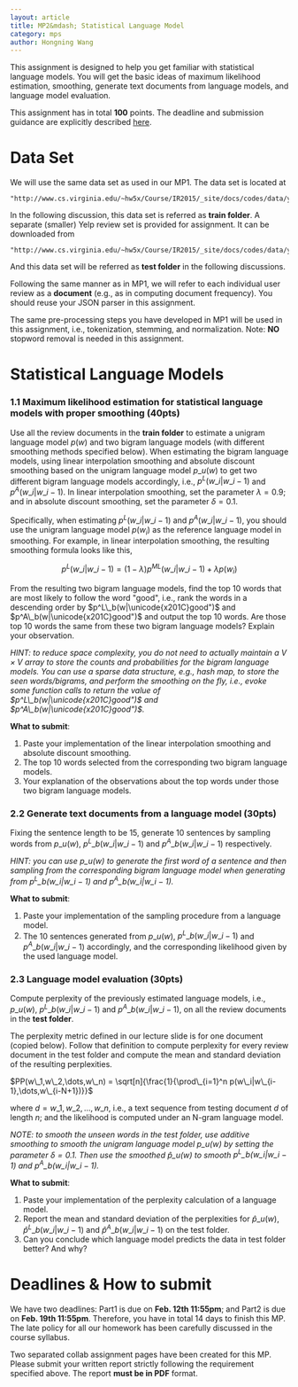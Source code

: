 ```yaml
---
layout: article     
title: MP2&mdash; Statistical Language Model                   
category: mps    
author: Hongning Wang 
---
```


This assignment is designed to help you get familiar with statistical language models. You will get the basic ideas of maximum likelihood estimation, smoothing, generate text documents from language models, and language model evaluation. 

This assignment has in total **100** points. The deadline and submission guidance are explicitly described [here](#time).

# Data Set

We will use the same data set as used in our MP1. The data set is located at 

	"http://www.cs.virginia.edu/~hw5x/Course/IR2015/_site/docs/codes/data/yelp.zip" 

In the following discussion, this data set is referred as **train folder**. A separate (smaller) Yelp review set is provided for assignment. It can be downloaded from 

	"http://www.cs.virginia.edu/~hw5x/Course/IR2015/_site/docs/codes/data/yelp_test.zip" 

And this data set will be referred as **test folder** in the following discussions.

Following the same manner as in MP1, we will refer to each individual user review as a **document** (e.g., as in computing document frequency). You should reuse your JSON parser in this assignment.

The same pre-processing steps you have developed in MP1 will be used in this assignment, i.e., tokenization, stemming, and normalization. Note: **NO** stopword removal is needed in this assignment. 

# Statistical Language Models

### 1.1 Maximum likelihood estimation for statistical language models with proper smoothing (40pts)

Use all the review documents in the **train folder** to estimate a unigram language model $p(w)$ and two bigram language models (with different smoothing methods specified below). When estimating the bigram language models, using linear interpolation smoothing and absolute discount smoothing based on the unigram language model $p\_u(w)$ to get two different bigram language models accordingly, i.e., $p^L(w\_i|w\_{i-1})$ and $p^A(w\_i|w\_{i-1})$. In linear interpolation smoothing, set the parameter $\lambda=0.9$; and in absolute discount smoothing, set the parameter $\delta=0.1$.

Specifically, when estimating $p^L(w\_i|w\_{i-1})$ and $p^A(w\_i|w\_{i-1})$, you should use the unigram language model $p(w_i)$ as the reference language model in smoothing. For example, in linear interpolation smoothing, the resulting smoothing formula looks like this,

$$p^L(w\_i|w\_{i-1})=(1-\lambda) p^{ML}(w\_i|w\_{i-1}) + \lambda p(w_i)$$

From the resulting two bigram language models, find the top 10 words that are most likely to follow the word "good", i.e., rank the words in a descending order by $p^L\_b(w|\unicode{x201C}good")$ and $p^A\_b(w|\unicode{x201C}good")$ and output the top 10 words. Are those top 10 words the same from these two bigram language models? Explain your observation.

*HINT: to reduce space complexity, you do not need to actually maintain a $V\times V$ array to store the counts and probabilities for the bigram language models. You can use a sparse data structure, e.g., hash map, to store the seen words/bigrams, and perform the smoothing on the fly, i.e., evoke some function calls to return the value of $p^L\_b(w|\unicode{x201C}good")$ and $p^A\_b(w|\unicode{x201C}good")$.* 

**What to submit**:

1. Paste your implementation of the linear interpolation smoothing and absolute discount smoothing.
2. The top 10 words selected from the corresponding two bigram language models.
3. Your explanation of the observations about the top words under those two bigram language models.

### 2.2 Generate text documents from a language model (30pts)

Fixing the sentence length to be 15, generate 10 sentences by sampling words from $p\_u(w)$, $p^L\_b(w\_i|w\_{i-1})$ and $p^A\_b(w\_i|w\_{i-1})$ respectively.

*HINT: you can use $p\_u(w)$ to generate the first word of a sentence and then sampling from the corresponding bigram language model when generating from $p^L\_b(w\_i|w\_{i-1})$ and $p^A\_b(w\_i|w\_{i-1})$.* 

**What to submit**:

1. Paste your implementation of the sampling procedure from a language model.
2. The 10 sentences generated from $p\_u(w)$, $p^L\_b(w\_i|w\_{i-1})$ and $p^A\_b(w\_i|w\_{i-1})$ accordingly, and the corresponding likelihood given by the used language model.

### 2.3 Language model evaluation (30pts)

Compute perplexity of the previously estimated language models, i.e., $p\_u(w)$, $p^L\_b(w\_i|w\_{i-1})$ and $p^A\_b(w\_i|w\_{i-1})$, on all the review documents in the **test folder**.

The perplexity metric defined in our lecture slide is for one document (copied below). Follow that definition to compute perplexity for every review document in the test folder and compute the mean and standard deviation of the  resulting perplexities.

$PP(w\_1,w\_2,\dots,w\_n) = \sqrt[n]{\frac{1}{\prod\_{i=1}^n p(w\_i|w\_{i-1},\dots,w\_{i-N+1})}}$

where $d=w\_1,w\_2,\dots,w\_n$, i.e., a text sequence from testing document $d$ of length $n$; and the likelihood is computed under an N-gram language model.

*NOTE: to smooth the unseen words in the test folder, use additive smoothing to smooth the unigram language model $p\_u(w)$ by setting the parameter $\delta=0.1$. Then use the smoothed $\hat p\_u(w)$ to smooth $p^L\_b(w\_i|w\_{i-1})$ and $p^A\_b(w\_i|w\_{i-1})$.*

**What to submit**:

1. Paste your implementation of the perplexity calculation of a language model.
2. Report the mean and standard deviation of the perplexities for $\hat p\_u(w)$, $\hat p^L\_b(w\_i|w\_{i-1})$ and $\hat p^A\_b(w\_i|w\_{i-1})$ on the test folder.     
3. Can you conclude which language model predicts the data in test folder better? And why?

# <a name="time"></a>Deadlines & How to submit

We have two deadlines: Part1 is due on **Feb. 12th 11:55pm**; and Part2 is due on **Feb. 19th 11:55pm**. Therefore, you have in total 14 days to finish this MP. The late policy for all our homework has been carefully discussed in the course syllabus.

Two separated collab assignment pages have been created for this MP. Please submit your written report strictly following the requirement specified above. The report **must be in PDF** format.  